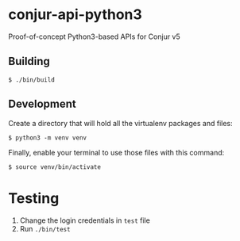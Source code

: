 # conjur-api-python3

Proof-of-concept Python3-based APIs for Conjur v5

## Building

```
$ ./bin/build
```

## Development

Create a directory that will hold all the virtualenv packages and files:
```
$ python3 -m venv venv
```

Finally, enable your terminal to use those files with this command:
```
$ source venv/bin/activate
```

# Testing

1. Change the login credentials in `test` file
1. Run `./bin/test`
